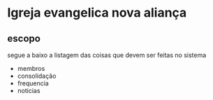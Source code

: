 # Igreja evangelica nova aliança

## escopo

segue a baixo a listagem das coisas que devem ser feitas no sistema

- membros
- consolidação
- frequencia
- noticias